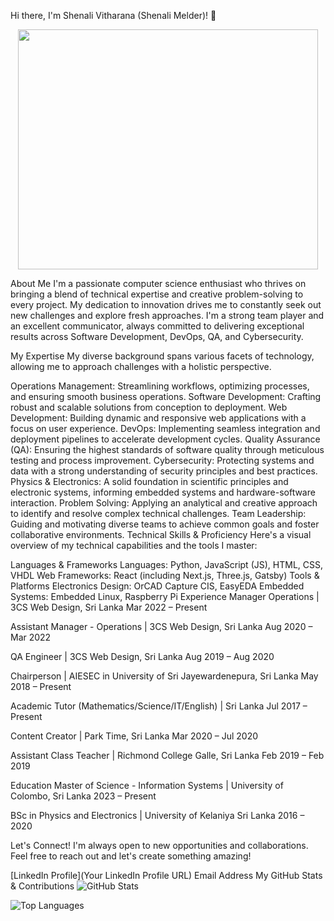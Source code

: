 Hi there, I'm Shenali Vitharana (Shenali Melder)! 👋

<p align="center">
<img src="![1725566805894](https://github.com/user-attachments/assets/e69f2d5d-fb1c-4ab7-93be-dded5766eae2)" style="height: 40vw; width:50vw;">
</p>

About Me
I'm a passionate computer science enthusiast who thrives on bringing a blend of technical expertise and creative problem-solving to every project. My dedication to innovation drives me to constantly seek out new challenges and explore fresh approaches. I'm a strong team player and an excellent communicator, always committed to delivering exceptional results across Software Development, DevOps, QA, and Cybersecurity.

My Expertise
My diverse background spans various facets of technology, allowing me to approach challenges with a holistic perspective.

Operations Management: Streamlining workflows, optimizing processes, and ensuring smooth business operations.
Software Development: Crafting robust and scalable solutions from conception to deployment.
Web Development: Building dynamic and responsive web applications with a focus on user experience.
DevOps: Implementing seamless integration and deployment pipelines to accelerate development cycles.
Quality Assurance (QA): Ensuring the highest standards of software quality through meticulous testing and process improvement.
Cybersecurity: Protecting systems and data with a strong understanding of security principles and best practices.
Physics & Electronics: A solid foundation in scientific principles and electronic systems, informing embedded systems and hardware-software interaction.
Problem Solving: Applying an analytical and creative approach to identify and resolve complex technical challenges.
Team Leadership: Guiding and motivating diverse teams to achieve common goals and foster collaborative environments.
Technical Skills & Proficiency
Here's a visual overview of my technical capabilities and the tools I master:

Languages & Frameworks
Languages: Python, JavaScript (JS), HTML, CSS, VHDL
Web Frameworks: React (including Next.js, Three.js, Gatsby)
Tools & Platforms
Electronics Design: OrCAD Capture CIS, EasyEDA
Embedded Systems: Embedded Linux, Raspberry Pi
Experience
Manager Operations | 3CS Web Design, Sri Lanka
Mar 2022 – Present

Assistant Manager - Operations | 3CS Web Design, Sri Lanka
Aug 2020 – Mar 2022

QA Engineer | 3CS Web Design, Sri Lanka
Aug 2019 – Aug 2020

Chairperson | AIESEC in University of Sri Jayewardenepura, Sri Lanka
May 2018 – Present

Academic Tutor (Mathematics/Science/IT/English) | Sri Lanka
Jul 2017 – Present

Content Creator | Park Time, Sri Lanka
Mar 2020 – Jul 2020

Assistant Class Teacher | Richmond College Galle, Sri Lanka
Feb 2019 – Feb 2019

Education
Master of Science - Information Systems | University of Colombo, Sri Lanka
2023 – Present

BSc in Physics and Electronics | University of Kelaniya Sri Lanka
2016 – 2020

Let's Connect!
I'm always open to new opportunities and collaborations. Feel free to reach out and let's create something amazing!

[LinkedIn Profile](Your LinkedIn Profile URL)
Email Address
My GitHub Stats & Contributions
![GitHub Stats](https://github-readme-stats.vercel.app/api?username=YourGitHubUsername&show_icons=true&theme=radical)

![Top Languages](https://github-readme-stats.vercel.app/api/top-langs/?username=YourGitHubUsername&layout=compact&theme=radical)
